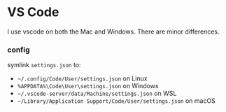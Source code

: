 # VS Code

I use vscode on both the Mac and Windows. There are minor differences.

### config
symlink `settings.json` to:

- `~/.config/Code/User/settings.json` on Linux
- `%APPDATA%\Code\User\settings.json` on Windows
- `~/.vscode-server/data/Machine/settings.json` on WSL
- `~/Library/Application Support/Code/User/settings.json` on macOS
